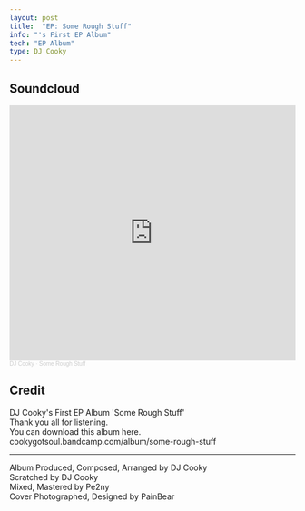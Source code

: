 ```yaml
---
layout: post
title:  "EP: Some Rough Stuff"
info: "'s First EP Album"
tech: "EP Album"
type: DJ Cooky
---
```



## Soundcloud

<iframe width="100%" height="450" scrolling="no" frameborder="no" allow="autoplay" src="https://w.soundcloud.com/player/?url=https%3A//api.soundcloud.com/playlists/689766423&color=%23ff5500&auto_play=false&hide_related=false&show_comments=true&show_user=true&show_reposts=false&show_teaser=true"></iframe>
<div style="font-size: 10px; color: #cccccc;line-break: anywhere;word-break: normal;overflow: hidden;white-space: nowrap;text-overflow: ellipsis; font-family: Interstate,Lucida Grande,Lucida Sans Unicode,Lucida Sans,Garuda,Verdana,Tahoma,sans-serif;font-weight: 100;">
  <a href="https://soundcloud.com/cookygotsoul" title="DJ Cooky" target="_blank" style="color: #cccccc; text-decoration: none;">DJ Cooky</a> · 
  <a href="https://soundcloud.com/cookygotsoul/sets/some-rough-stuff" title="Some Rough Stuff" target="_blank" style="color: #cccccc; text-decoration: none;">Some Rough Stuff</a>
</div>


## Credit
DJ Cooky's First EP Album 'Some Rough Stuff'  
Thank you all for listening.  
You can download this album here.  
cookygotsoul.bandcamp.com/album/some-rough-stuff  

--------
Album Produced, Composed, Arranged by DJ Cooky  
Scratched by DJ Cooky  
Mixed, Mastered by Pe2ny  
Cover Photographed, Designed by PainBear  


<!-- ## Duration
Well, about three days   -->
